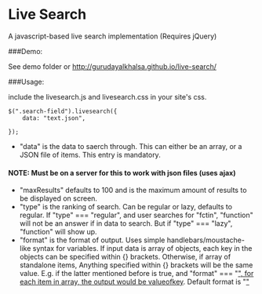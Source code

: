 Live Search
=============

A javascript-based live search implementation (Requires jQuery)

###Demo: 

See demo folder or http://gurudayalkhalsa.github.io/live-search/

###Usage: 


include the livesearch.js and livesearch.css in your site's css.

    $(".search-field").livesearch({
        data: "text.json",

    });

- "data" is the data to saerch through. This can either be an array, or a JSON file of items. This entry is mandatory.

#### NOTE: Must be on a server for this to work with json files (uses ajax)

- "maxResults" defaults to 100 and is the maximum amount of results to be displayed on screen.
- "type" is the ranking of search. Can be regular or lazy, defaults to regular. If "type" === "regular", and user searches for "fctin", "function" will not be an answer if in data to search. But if "type" === "lazy", "function" will show up.
- "format" is the format of output. Uses simple handlebars/moustache-like syntax for variables. If input data is array of objects, each key in the objects can be specified within {} brackets. Otherwise, if array of standalone items, Anything specified within {} brackets will be the same value. E.g. if the latter mentioned before is true, and "format" === "<a href='#{hello}>{goodbye}</a>'>", for each item in array, the output would be <a href="#valueofkey">valueofkey</a>. Default format is "<a href='#{title}>{title}</a>'>"